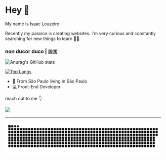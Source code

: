 # Hey 👋

My name is Isaac Louzeiro

Recently my passion is creating websites. I'm very curious and constantly searching for new things to learn 👨‍💻.

###  non ducor duco | 🇧🇷

![Anurag's GitHub stats](https://github-readme-stats.vercel.app/api?username=IsaacLouzeiro&show_icons=true&theme=radical)

[![Top Langs](https://github-readme-stats.vercel.app/api/top-langs/?username=IsaacLouzeiro&layout=compact&theme=radical)](https://github.com/IsaacLouzeiro/github-readme-stats)

- 📍 From São Paulo living in São Paulo
- 💻 Front-End Developer

reach out to me 👇

<a href="https://www.linkedin.com/in/isaac-louzeiro/" target="_blank"><img src="https://img.shields.io/badge/-LinkedIn-%230077B5?style=for-the-badge&logo=linkedin&logoColor=white" target="_blank"></a> 

<hr>

![Snake animation](https://github.com/IsaacLouzeiro/IsaacLouzeiro/blob/output/github-contribution-grid-snake.svg)
